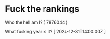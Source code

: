 # Fuck the rankings

Who the hell am I?
{ 7876044 }

What fucking year is it?
[ 2024-12-31T14:00:00Z ]
